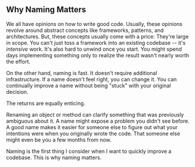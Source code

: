 ## Why Naming Matters

We all have opinions on how to write good code. Usually, these opinions revolve around abstract concepts like frameworks, patterns, and architectures.  But, these concepts usually come with a price: They're large in scope. You can't just toss a framework into an existing codebase -- it's _intensive_ work. It's also hard to unwind once you start. You might spend days implementing something only to realize the result wasn't nearly worth the effort.

On the other hand, naming is fast. It doesn't require additional infrastructure. If a name doesn't feel right, you can change it. You can continually improve a name without being "stuck" with your original decision. 

The returns are equally enticing.

Renaming an object or method can clarify something that was previously ambiguous about it. A name might expose a problem you didn't see before. A good name makes it easier for someone else to figure out what your intentions were when you originally wrote the code. That someone else might even be you a few months from now. 

Naming is the first thing I consider when I want to quickly improve a codebase. This is why naming matters. 
